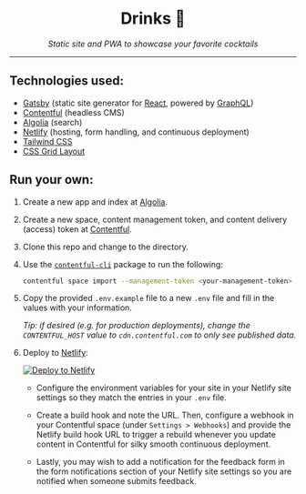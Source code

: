 <div align="center">
  <h1>Drinks 🥃</h1>
  <p>
    <em>Static site and PWA to showcase your favorite cocktails</em>
  </p>
</div>
<hr>

## Technologies used:

- [Gatsby][gatsby] (static site generator for [React][react], powered by
  [GraphQL][graphql])
- [Contentful][contentful] (headless CMS)
- [Algolia][algolia] (search)
- [Netlify][netlify] (hosting, form handling, and continuous deployment)
- [Tailwind CSS][tailwind]
- [CSS Grid Layout][grid]

## Run your own:

1. Create a new app and index at [Algolia][algolia].
1. Create a new space, content management token, and content delivery (access)
   token at [Contentful][contentful].
1. Clone this repo and change to the directory.
1. Use the [`contentful-cli`][contentful-cli] package to run the following:

   ```sh
   contentful space import --management-token <your-management-token> --space-id <your-space-id> --content-file contentful-space.json
   ```

1. Copy the provided `.env.example` file to a new `.env` file and fill in the
   values with your information.

   _Tip: if desired (e.g. for production deployments), change the
   `CONTENTFUL_HOST` value to `cdn.contentful.com` to only see published data._

1. Deploy to [Netlify][netlify]:

   [![Deploy to Netlify][deploy-image]][deploy-link]

   - Configure the environment variables for your site in your Netlify site
     settings so they match the entries in your `.env` file.

   - Create a build hook and note the URL. Then, configure a webhook in your
     Contentful space (under `Settings > Webhooks`) and provide the Netlify
     build hook URL to trigger a rebuild whenever you update content in
     Contentful for silky smooth continuous deployment.

   - Lastly, you may wish to add a notification for the feedback form in the
     form notifications section of your Netlify site settings so you are
     notified when someone submits feedback.

[gatsby]: https://www.gatsbyjs.org/
[react]: https://reactjs.org/
[graphql]: https://graphql.org/
[tailwind]: https://tailwindcss.com/
[grid]: https://developer.mozilla.org/en-US/docs/Web/CSS/CSS_Grid_Layout
[contentful]: https://www.contentful.com/
[contentful-cli]: https://github.com/contentful/contentful-cli
[algolia]: https://www.algolia.com
[netlify]: https://www.netlify.com/
[deploy-image]: https://www.netlify.com/img/deploy/button.svg
[deploy-link]:
  https://app.netlify.com/start/deploy?repository=https://github.com/wKovacs64/drinks

